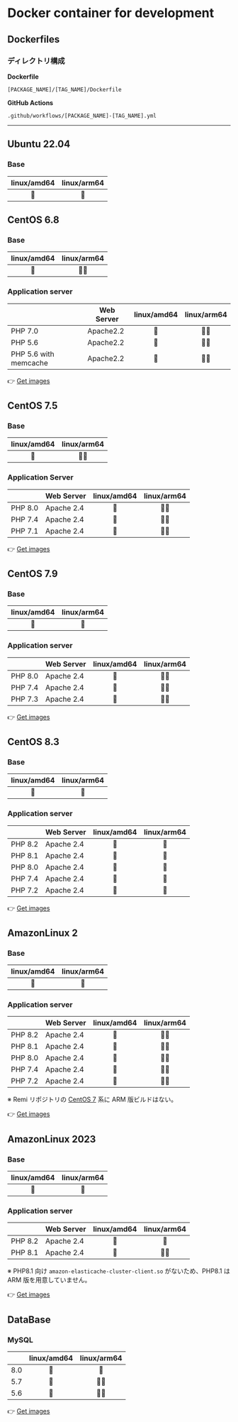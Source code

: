 # Docker container for development

## Dockerfiles

### ディレクトリ構成

**Dockerfile**

`[PACKAGE_NAME]/[TAG_NAME]/Dockerfile`  

**GitHub Actions**

`.github/workflows/[PACKAGE_NAME]-[TAG_NAME].yml`

---

## Ubuntu 22.04

### Base

|  linux/amd64  |  linux/arm64  |
|:-------------:|:-------------:|
|      🐳       |      🐳       |

## CentOS 6.8

### Base

|  linux/amd64  |  linux/arm64  |
|:-------------:|:-------------:|
|      🐳       |     🙅🏻      |

### Application server

|                       | Web Server |  linux/amd64  |  linux/arm64  |
|-----------------------|------------|:-------------:|:-------------:|
| PHP 7.0               | Apache2.2  |      🐳       |     🙅🏻      |
| PHP 5.6               | Apache2.2  |      🐳       |     🙅🏻      |
| PHP 5.6 with memcache | Apache2.2  |      🐳       |     🙅🏻      |

👉 [Get images](https://github.com/orgs/buddying-inc/packages/container/package/webserver-centos68)

## CentOS 7.5

### Base

| linux/amd64 | linux/arm64 |
|:-----------:|:-----------:|
|     🐳      |    🙅🏻     |

### Application Server

|         | Web Server |  linux/amd64  |  linux/arm64  |
|---------|------------|:-------------:|:-------------:|
| PHP 8.0 | Apache 2.4 |      🐳       |     🙅🏻      |
| PHP 7.4 | Apache 2.4 |      🐳       |     🙅🏻      |
| PHP 7.1 | Apache 2.4 |      🐳       |     🙅🏻      |

👉 [Get images](https://github.com/orgs/buddying-inc/packages/container/package/webserver-centos75)

## CentOS 7.9

### Base

|  linux/amd64  |  linux/arm64  |
|:-------------:|:-------------:|
|      🐳       |      🐳       |

### Application server

|         | Web Server |  linux/amd64  |  linux/arm64  |
|---------|------------|:-------------:|:-------------:|
| PHP 8.0 | Apache 2.4 |      🐳       |     🙅🏻      |
| PHP 7.4 | Apache 2.4 |      🐳       |     🙅🏻      |
| PHP 7.3 | Apache 2.4 |      🐳       |     🙅🏻      |

👉 [Get images](https://github.com/orgs/buddying-inc/packages/container/package/webserver-centos79)

## CentOS 8.3

### Base

|  linux/amd64  |  linux/arm64  |
|:-------------:|:-------------:|
|      🐳       |      🐳       |

### Application server

|         | Web Server |  linux/amd64  |  linux/arm64  |
|---------|------------|:-------------:|:-------------:|
| PHP 8.2 | Apache 2.4 |      🐳       |      🐳       |
| PHP 8.1 | Apache 2.4 |      🐳       |      🐳       |
| PHP 8.0 | Apache 2.4 |      🐳       |      🐳       |
| PHP 7.4 | Apache 2.4 |      🐳       |      🐳       |
| PHP 7.2 | Apache 2.4 |      🐳       |      🐳       |

👉 [Get images](https://github.com/orgs/buddying-inc/packages/container/package/webserver-centos83)

## AmazonLinux 2

### Base

|  linux/amd64  |  linux/arm64  |
|:-------------:|:-------------:|
|      🐳       |      🐳       |

### Application server

|         | Web Server |  linux/amd64  |  linux/arm64  |
|---------|------------|:-------------:|:-------------:|
| PHP 8.2 | Apache 2.4 |      🐳       |     🙅🏻      |
| PHP 8.1 | Apache 2.4 |      🐳       |     🙅🏻      |
| PHP 8.0 | Apache 2.4 |      🐳       |     🙅🏻      |
| PHP 7.4 | Apache 2.4 |      🐳       |     🙅🏻      |
| PHP 7.2 | Apache 2.4 |      🐳       |     🙅🏻      |

※ Remi リポジトリの [CentOS 7](https://ftp.riken.jp/Linux/remi/enterprise/7/) 系に ARM 版ビルドはない。

👉 [Get images](https://github.com/orgs/buddying-inc/packages/container/package/webserver-amzn2)

## AmazonLinux 2023

### Base

|  linux/amd64  |  linux/arm64  |
|:-------------:|:-------------:|
|      🐳       |      🐳       |

### Application server


|         | Web Server |  linux/amd64  |  linux/arm64  |
|---------|------------|:-------------:|:-------------:|
| PHP 8.2 | Apache 2.4 |      🐳       |      🐳       |
| PHP 8.1 | Apache 2.4 |      🐳       |     🙅🏻      |

※ PHP8.1 向け `amazon-elasticache-cluster-client.so` がないため、PHP8.1 は ARM 版を用意していません。

👉 [Get images](https://github.com/orgs/buddying-inc/packages/container/package/webserver-al2023)

## DataBase

### MySQL

|     | linux/amd64 | linux/arm64 |
|-----|:-----------:|:-----------:|
| 8.0 |     🐳      |     🐳      |
| 5.7 |     🐳      |    🙅🏻     |
| 5.6 |     🐳      |    🙅🏻     |

👉 [Get images](https://github.com/orgs/buddying-inc/packages/container/package/mysql)
